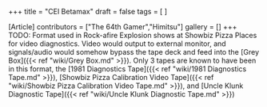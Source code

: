 +++
title = "CEI Betamax"
draft = false
tags = [ ]

[Article]
contributors = ["The 64th Gamer","Himitsu"]
gallery = []
+++
TODO: Format used in Rock-afire Explosion shows at Showbiz Pizza Places for video diagnostics. Video would output to external monitor, and signals/audio would somehow bypass the tape deck and feed into the [Grey Box]({{< ref "wiki/Grey Box.md" >}}). Only 3 tapes are known to have been in this format, the [1981 Diagnostics Tape]({{< ref "wiki/1981 Diagnostics Tape.md" >}}), [Showbiz Pizza Calibration Video Tape]({{< ref "wiki/Showbiz Pizza Calibration Video Tape.md" >}}), and [Uncle Klunk Diagnostic Tape]({{< ref "wiki/Uncle Klunk Diagnostic Tape.md" >}})